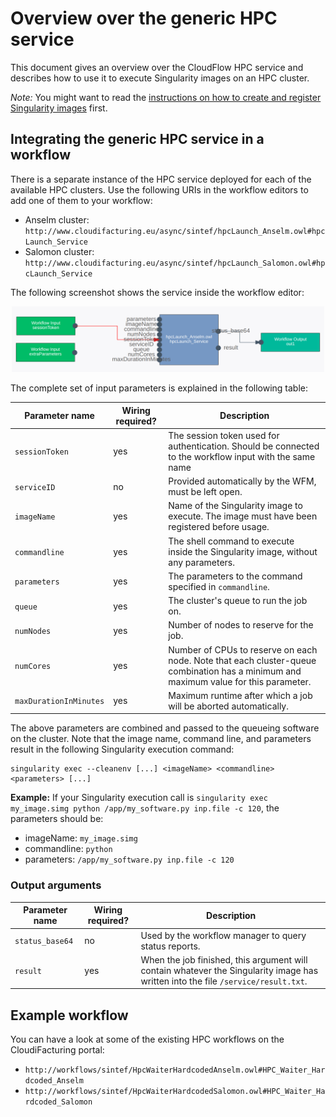 # Overview over the generic HPC service
This document gives an overview over the CloudFlow HPC service and describes how
to use it to execute Singularity images on an HPC cluster.

_Note:_ You might want to read the [instructions on how to create and register
Singularity images](../service_implementation/basics_singularity.md) first.

## Integrating the generic HPC service in a workflow
There is a separate instance of the HPC service deployed for each of the
available HPC clusters. Use the following URIs in the workflow editors to add
one of them to your workflow:
* Anselm cluster: `http://www.cloudifacturing.eu/async/sintef/hpcLaunch_Anselm.owl#hpcLaunch_Service`
* Salomon cluster: `http://www.cloudifacturing.eu/async/sintef/hpcLaunch_Salomon.owl#hpcLaunch_Service`

The following screenshot shows the service inside the workflow editor:
<p align="center">
  <img src="img_hpc/wfe_screenshot.png"
   alt="Minimal connections made to the file-chooser service" width="500px"/>
</p>

The complete set of input parameters is explained in the following table:

| Parameter name | Wiring required? | Description |
| -------------- | --------- | ----------- |
| `sessionToken` | yes | The session token used for authentication. Should be connected to the workflow input with the same name |
| `serviceID` | no | Provided automatically by the WFM, must be left open. |
| `imageName` | yes | Name of the Singularity image to execute. The image must have been registered before usage. |
| `commandline` | yes | The shell command to execute inside the Singularity image, without any parameters. |
| `parameters` | yes | The parameters to the command specified in `commandline`. |
| `queue` | yes | The cluster's queue to run the job on. |
| `numNodes` | yes | Number of nodes to reserve for the job. |
| `numCores` | yes | Number of CPUs to reserve on each node. Note that each cluster-queue combination has a minimum and maximum value for this parameter. |
| `maxDurationInMinutes` | yes | Maximum runtime after which a job will be aborted automatically. |

The above parameters are combined and passed to the queueing software on the
cluster. Note that the image name, command line, and parameters result in the
following Singularity execution command:
```shell
singularity exec --cleanenv [...] <imageName> <commandline> <parameters> [...]
```

**Example:**
If your Singularity execution call is `singularity exec my_image.simg python
/app/my_software.py inp.file -c 120`, the parameters should be:
* imageName: `my_image.simg`
* commandline: `python`
* parameters: `/app/my_software.py inp.file -c 120`

### Output arguments
| Parameter name | Wiring required? | Description |
| -------------- | --------- | ----------- |
| `status_base64` | no | Used by the workflow manager to query status reports. |
| `result` | yes | When the job finished, this argument will contain whatever the Singularity image has written into the file `/service/result.txt`. |


## Example workflow
You can have a look at some of the existing HPC workflows on the CloudiFacturing
portal:
* `http://workflows/sintef/HpcWaiterHardcodedAnselm.owl#HPC_Waiter_Hardcoded_Anselm`
* `http://workflows/sintef/HpcWaiterHardcodedSalomon.owl#HPC_Waiter_Hardcoded_Salomon`